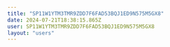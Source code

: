 ```yaml
---
title: "SP11W1YTM3TMR9ZDD7F6FAD53BQJ1ED9N575M5GX8"
date: 2024-07-21T18:38:15.865Z
user: SP11W1YTM3TMR9ZDD7F6FAD53BQJ1ED9N575M5GX8
layout: "users"
---
```

    